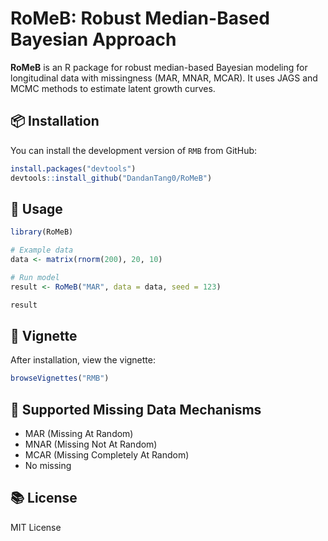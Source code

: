 # RoMeB: Robust Median-Based Bayesian Approach

**RoMeB** is an R package for robust median-based Bayesian modeling for longitudinal data with missingness (MAR, MNAR, MCAR). It uses JAGS and MCMC methods to estimate latent growth curves.

## 📦 Installation

You can install the development version of `RMB` from GitHub:

```r
install.packages("devtools")
devtools::install_github("DandanTang0/RoMeB")
```

## 🚀 Usage

```r
library(RoMeB)

# Example data
data <- matrix(rnorm(200), 20, 10)

# Run model
result <- RoMeB("MAR", data = data, seed = 123)

result
```

## 📖 Vignette

After installation, view the vignette:

```r
browseVignettes("RMB")
```

## 🔧 Supported Missing Data Mechanisms

- MAR (Missing At Random)
- MNAR (Missing Not At Random)
- MCAR (Missing Completely At Random)
- No missing

## 📚 License

MIT License
